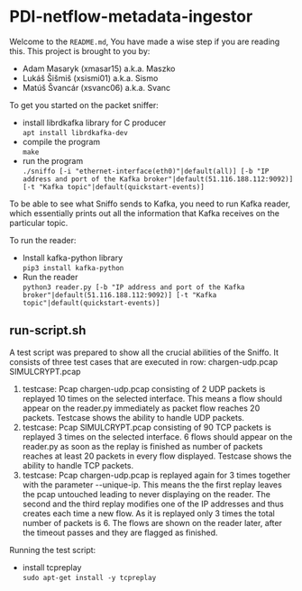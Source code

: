# PDI-netflow-metadata-ingestor
Welcome to the `README.md`, You have made a wise step if you are reading this.
This project is brought to you by:
- Adam Masaryk (xmasar15) a.k.a. Maszko
- Lukáš Šišmiš (xsismi01) a.k.a. Sismo
- Matúš Švancár (xsvanc06) a.k.a. Svanc

To get you started on the packet sniffer:
- install librdkafka library for C producer<br>
`apt install librdkafka-dev`
- compile the program<br>
`make`
- run the program<br>
`./sniffo [-i "ethernet-interface(eth0)"|default(all)] [-b "IP address and port of the Kafka broker"|default(51.116.188.112:9092)] [-t "Kafka topic"|default(quickstart-events)]`

To be able to see what Sniffo sends to Kafka, you need to run Kafka reader, which essentially prints out all the information that Kafka receives on the particular topic. 

To run the reader:
- Install kafka-python library<br>
`pip3 install kafka-python`
- Run the reader<br>
`python3 reader.py [-b "IP address and port of the Kafka broker"|default(51.116.188.112:9092)] [-t "Kafka topic"|default(quickstart-events)]`

## run-script.sh
A test script was prepared to show all the crucial abilities of the Sniffo. It consists of three test cases that are executed in row:
chargen-udp.pcap  SIMULCRYPT.pcap

1. testcase: Pcap chargen-udp.pcap consisting of 2 UDP packets is replayed 10 times on the selected interface. This means a flow should appear on the reader.py immediately as packet flow reaches 20 packets. Testcase shows the ability to handle UDP packets.
1. testcase: Pcap SIMULCRYPT.pcap consisting of 90 TCP packets is replayed 3 times on the selected interface. 6 flows should appear on the reader.py as soon as the replay is finished as number of packets reaches at least 20 packets in every flow displayed. Testcase shows the ability to handle TCP packets.
1. testcase: Pcap chargen-udp.pcap is replayed again for 3 times together with the parameter --unique-ip. This means the the first replay leaves the pcap untouched leading to never displaying on the reader. The second and the third replay modifies one of the IP addresses and thus creates each time a new flow. As it is replayed only 3 times the total number of packets is 6. The flows are shown on the reader later, after the timeout passes and they are flagged as finished.

Running the test script:
- install tcpreplay<br>
`sudo apt-get install -y tcpreplay`
